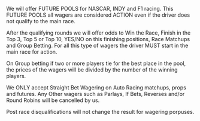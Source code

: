 We will offer FUTURE POOLS for NASCAR, INDY and F1 racing. This FUTURE POOLS all wagers are considered ACTION even if the driver does not qualify to the main race.

After the qualifying rounds we will offer odds to Win the Race, Finish in the Top 3, Top 5 or Top 10, YES/NO on this finishing positions, Race Matchups and Group Betting. For all this type of wagers the driver MUST start in the main race for action.

On Group betting if two or more players tie for the best place in the pool, the prices of the wagers will be divided by the number of the winning players.

We ONLY accept Straight Bet Wagering on Auto Racing matchups, props and futures. Any Other wagers such as Parlays, If Bets, Reverses and/or Round Robins will be cancelled by us.

Post race disqualifications will not change the result for wagering porpuses.
